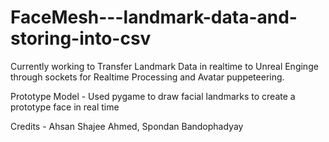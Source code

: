 # FaceMesh---landmark-data-and-storing-into-csv

Currently working to Transfer Landmark Data in realtime to Unreal Enginge through sockets for Realtime Processing and Avatar puppeteering.

Prototype Model - Used pygame to draw facial landmarks to create a prototype face in real time

Credits - 
  Ahsan Shajee Ahmed,
  Spondan Bandophadyay
